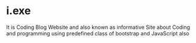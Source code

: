 # i.exe
It is Coding Blog Website and also known as informative Site about Coding and programming using predefined class of bootstrap and JavaScript also
